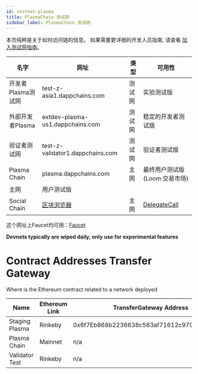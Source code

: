 ```yaml
---
id: testnet-plasma
title: PlasmaChain 测试网
sidebar_label: PlasmaChain 测试网
---
```

本页纯粹是关于如何访问链的信息。 如果需要更详细的开发人员指南, 请查看 [加入测试网指南](join-testnet.html)。

| 名字           | 网址                                           | 类型  | 可用性                                      |
| ------------ | -------------------------------------------- | --- | ---------------------------------------- |
| 开发者Plasma测试网 | test-z-asia1.dappchains.com                  | 测试网 | 实验测试版                                    |
| 外部开发者Plasma  | extdev-plasma-us1.dappchains.com             | 测试网 | 稳定的开发者测试版                                |
| 验证者测试网       | test-z-validator1.dappchains.com             | 测试网 | 验证者测试版                                   |
| Plasma Chain | plasma.dappchains.com                        | 主网  | 最终用户测试版 (Loom 交易市场)                      |
| 主网           | 用户测试版                                        |     |                                          |
| Social Chain | [区块浏览器](https://blockchain.delegatecall.com) | 主网  | [DelegateCall](https://delegatecall.com) |

这个网址上Faucet均可用：[Faucet](http://faucet.dappchains.com)

**Devnets typically are wiped daily, only use for experimental features**

# Contract Addresses Transfer Gateway

Where is the Ethereum contract related to a network deployed

| Name           | Ethereum Link | TransferGateway Address                    |
| -------------- | ------------- | ------------------------------------------ |
| Staging Plasma | Rinkeby       | 0x6f7Eb868b2236638c563af71612c9701AC30A388 |
| Plasma Chain   | Mainnet       | n/a                                        |
| Validator Test | Rinkeby       | n/a                                        |